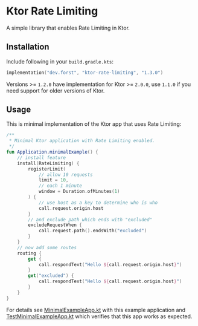# Ktor Rate Limiting

A simple library that enables Rate Limiting in Ktor.

## Installation

Include following in your `build.gradle.kts`:

```kotlin
implementation("dev.forst", "ktor-rate-limiting", "1.3.0")
```

Versions >= `1.2.0` have implementation for Ktor >= `2.0.0`, use `1.1.0` if you need support for older versions of Ktor.

## Usage

This is minimal implementation of the Ktor app that uses Rate Limiting:

```kotlin
/**
 * Minimal Ktor application with Rate Limiting enabled.
 */
fun Application.minimalExample() {
    // install feature
    install(RateLimiting) {
        registerLimit(
            // allow 10 requests
            limit = 10,
            // each 1 minute
            window = Duration.ofMinutes(1)
        ) {
            // use host as a key to determine who is who
            call.request.origin.host
        }
        // and exclude path which ends with "excluded"
        excludeRequestWhen {
            call.request.path().endsWith("excluded")
        }
    }
    // now add some routes
    routing {
        get {
            call.respondText("Hello ${call.request.origin.host}")
        }
        get("excluded") {
            call.respondText("Hello ${call.request.origin.host}")
        }
    }
}
```

For details see [MinimalExampleApp.kt](src/test/kotlin/dev/forst/ktor/ratelimiting/MinimalExampleApp.kt) with this example application
and [TestMinimalExampleApp.kt](src/test/kotlin/dev/forst/ktor/ratelimiting/TestMinimalExampleApp.kt) which verifies that this app works as
expected.
